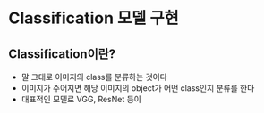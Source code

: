 # Classification 모델 구현
## Classification이란?  
<imgr src = "https://machinelearningmastery.com/wp-content/uploads/2018/12/Example-of-Photographs-of-Objects-from-the-CIFAR-10-Dataset.png">

- 말 그대로 이미지의 class를 분류하는 것이다  
- 이미지가 주어지면 해당 이미지의 object가 어떤 class인지 분류를 한다  
- 대표적인 모델로 VGG, ResNet 등이 
